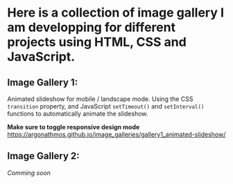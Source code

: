 # Here is a collection of image gallery I am developping for different projects using HTML, CSS and JavaScript.

## Image Gallery 1:
Animated slideshow for mobile / landscape mode.
Using the CSS `transition` property, and JavaScript `setTimeout()` and `setInterval()` functions to automatically animate the slideshow.

**Make sure to toggle responsive design mode**
https://argonathmos.github.io/image_galleries/gallery1_animated-slideshow/

## Image Gallery 2:
*Comming soon*
